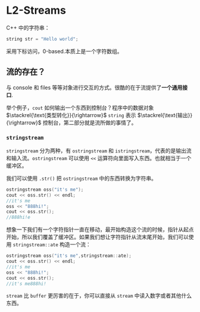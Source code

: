 # L2-Streams

C++ 中的字符串：

```cpp
string str = "Hello world";
```

采用下标访问，0-based.本质上是一个字符数组。

## 流的存在？

与 console 和 files 等等对象进行交互的方式。很酷的在于流提供了**一个通用接口**.

举个例子，`cout` 如何输出一个东西到控制台？程序中的数据对象 $\stackrel{\text{类型转化}}{\rightarrow}$ `string` 表示 $\stackrel{\text{输出}}{\rightarrow}$ 控制台，第二部分就是流所做的事情了。

### `stringstream`

`stringstream` 分为两种，有 `ostringstream` 和 `istringstream`，代表的是输出流和输入流。`ostringstream` 可以使用 `<<` 运算符向里面写入东西。也就相当于一个缓冲区。

我们可以使用 `.str()` 把 `ostringstream` 中的东西转换为字符串。

```cpp
ostringstream oss("it's me");
cout << oss.str() << endl;
//it's me
oss << "888hi!";
cout << oss.str();
//888hi!e
```

想象一下我们有一个字符指针一直在移动，最开始构造这个流的时候，指针从起点开始，所以我们覆盖了缓冲区。如果我们想让字符指针从流末尾开始，我们可以使用 `stringstream::ate` 构造一个流：

```cpp
ostringstream oss("it's me",stringstream::ate);
cout << oss.str() << endl;
//it's me
oss << "888hi!";
cout << oss.str();
//it's me888hi!
```

`stream` 比 `buffer` 更厉害的在于，你可以直接从 `stream` 中读入数字或者其他什么东西。

